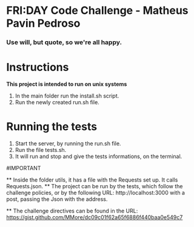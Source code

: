 # FRI:DAY Code Challenge - Matheus Pavin Pedroso

### Use will, but quote, so we're all happy.

# Instructions

**This project is intended to run on unix systems**

1. In the main folder run the install.sh script.
1. Run the newly created run.sh file.

# Running the tests
1. Start the server, by running the run.sh file.
1. Run the file tests.sh.
1. It will run and stop and give the tests informations, on the terminal.

#IMPORTANT

** Inside the folder utils, it has a file with the Requests set up. It calls Requests.json.
** The project can be run by the tests, which follow the challenge policies, or by the following URL: http://localhost:3000 with a post, passing the Json with the address.

** The challenge directives can be found in the URL: https://gist.github.com/MMore/dc09c01f62a65f6886f440baa0e549c7